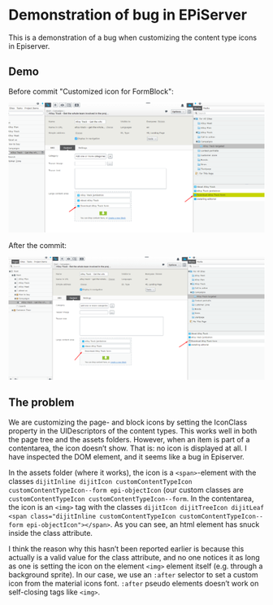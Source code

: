 # Demonstration of bug in EPiServer

This is a demonstration of a bug when customizing the content type icons in Episerver.

## Demo
Before commit "Customized icon for FormBlock":

![Before](https://raw.githubusercontent.com/skjelbek/epibug/master/Before.png)

After the commit:

![After](https://raw.githubusercontent.com/skjelbek/epibug/master/After.png)

## The problem
We are customizing the page- and block icons by setting the IconClass property in the UIDescriptors of the content types. This works well in both the page tree and the assets folders. However, when an item is part of a contentarea, the icon doesn’t show. That is: no icon is displayed at all. I have inspected the DOM element, and it seems like a bug in Episerver.

In the assets folder (where it works), the icon is a `<span>`-element with the classes `dijitInline dijitIcon customContentTypeIcon customContentTypeIcon--form epi-objectIcon` (our custom classes are `customContentTypeIcon customContentTypeIcon--form`. In the contentarea, the icon is an `<img>` tag with the classes `dijitIcon dijitTreeIcon dijitLeaf <span class="dijitInline customContentTypeIcon customContentTypeIcon--form epi-objectIcon"></span>`. As you can see, an html element has snuck inside the class attribute.

I think the reason why this hasn’t been reported earlier is because this actually is a valid value for the class attribute, and no one notices it as long as one is setting the icon on the element `<img>` element itself (e.g. through a background sprite). In our case, we use an `:after` selector to set a custom icon from the material icons font. `:after` pseudo elements doesn’t work on self-closing tags like `<img>`.

